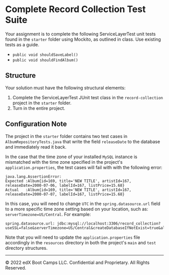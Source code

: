 # Complete Record Collection Test Suite

Your assignment is to complete the following ServiceLayerTest unit tests found in the `starter` folder using Mockito, as outlined in class. Use existing tests as a guide.

* `public void shouldSaveLabel()`
* `public void shouldFindAlbum()`

## Structure

Your solution must have the following structural elements:

1. Complete the ServiceLayerTest JUnit test class in the `record-collection` project in the `starter` folder.
2. Turn in the entire project.

## Configuration Note

The project in the `starter` folder contains two test cases in `AlbumRepositoryTests.java` that write the field `releaseDate` to the database and immediately read it back.

In the case that the time zone of your installed `MySQL` instance is mismatched with the time zone specified in the project's `application.properties`, the test cases will fail with with the following error:

```
java.lang.AssertionError: 
Expected :Album{id=169, title='NEW TITLE', artistId=167, releaseDate=2000-07-06, labelId=167, listPrice=15.68}
Actual   :Album{id=169, title='NEW TITLE', artistId=167, releaseDate=2000-07-07, labelId=167, listPrice=15.68}
```

In this case, you will need to change `UTC` in the `spring.datasource.url` field to a more specific time zone setting based on your location, such as: `serverTimezone=US/Central`.  For example:

```
spring.datasource.url: jdbc:mysql://localhost:3306/record_collection?useSSL=false&serverTimezone=US/Central&createDatabaseIfNotExist=true&allowPublicKeyRetrieval=true
```

Note that you will need to update the `application.properties` file accordingly in the `resources` directory in both the project's `main` and `test` directory structures.

---

© 2022 edX Boot Camps LLC. Confidential and Proprietary. All Rights Reserved.
